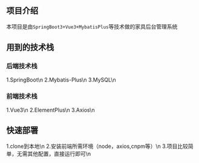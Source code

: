 ## 项目介绍
本项目是由`SpringBoot3+Vue3+MybatisPlus`等技术做的家具后台管理系统
## 用到的技术栈
### 后端技术栈
1.SpringBoot\n
2.Mybatis-Plus\n
3.MySQL\n
### 前端技术栈
1.Vue3\n
2.ElementPlus\n
3.Axios\n
## 快速部署
1.clone到本地\n
2.安装前端所需环境（node，axios,cnpm等）\n
3.项目比较简单，无需其他配置，直接运行即可\n

